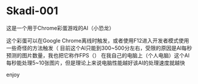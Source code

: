 # Skadi-001
这是一个用于Chrome彩蛋游戏的AI（小恐龙）

这个彩蛋可以在Google Chrome离线时触发，或者使用F12进入开发者模式使用一些奇怪的方法触发（
目前这个AI只能到300~500分左右，受限的原因是AI每秒预测的图片数量，我也把它称作FPS（）
在我自己的电脑上（个人电脑）这个AI每秒能处理5~10张图片，但是理论上来说电脑性能越好该AI的处理速度就越快

enjoy
